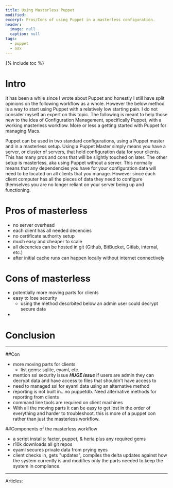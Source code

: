 ```yaml
---
title: Using Masterless Puppet
modified: 
excerpt: Pros/Cons of using Puppet in a masterless configuration.
header:
  image: null
  caption: null
tags: 
  - puppet
  - osx
---
```



{% include toc %}

# Intro
It has been a while since I wrote about Puppet and honestly I still have split opinions on the following workflow as a whole. However the below method is a way to start using Puppet with a relatively low starting pain. I do not consider myself an expert on this topic. The following is meant to help those new to the idea of Configuration Management, specifically Puppet, with a working masterless workflow. More or less a getting started with Puppet for managing Macs.

Puppet can be used in two standard configurations, using a Puppet master and in a masterless setup. Using a Puppet Master simply means you have a server, or cluster of servers, that hold configuration data for your clients. This has many pros and cons that will be slightly touched on later. The other setup is masterless, aka using Puppet without a server. This normally means that any dependencies you have for your configuration data will need to be located on all clients that you manage. However since each client computer has all the pieces of data they need to configure themselves you are no longer reliant on your server being up and functioning.   


# Pros of masterless
* no server overhead
* each client has all needed decencies
* no certificate authority setup
* much easy and cheaper to scale
* all decencies can be hosted in git (Github, BitBucket, Gitlab, internal, etc.)
* after initial cache runs can happen locally without internet connectively

# Cons of masterless
* potentially more moving parts for clients
* easy to lose security
	* using the method descrbited below an admin user could decrypt secure data
*  

# Conclusion


---



##Con
- more moving parts for clients
	* list gems: sqlite, eyaml, etc.
- mention ssl security issue ***HUGE issue*** if users are admin they can decrypt data and have access to files that shouldn't have access to
- need to managed ssl for eyaml data using an alternative method
- reporting is not built in...no puppetdb. Need alternative methods for reporting from clients
- command line tools are required on client machines
- With all the moving parts it can be easy to get lost in the order of everything and harder to troubleshoot. this is more of a puppet con rather than just the masterless workflow.

##Components of the masterless workflow
- a script installs: facter, puppet, & heria plus any required gems
- r10k downloads all git repos
- eyaml secures private data from prying eyes
- client checks in, gets "updates", compiles the delta updates against how the system currently is and modifies only the parts needed to keep the system in compliance.


---

Articles:

